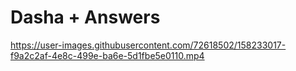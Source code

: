 # Dasha + Answers

https://user-images.githubusercontent.com/72618502/158233017-f9a2c2af-4e8c-499e-ba6e-5d1fbe5e0110.mp4

